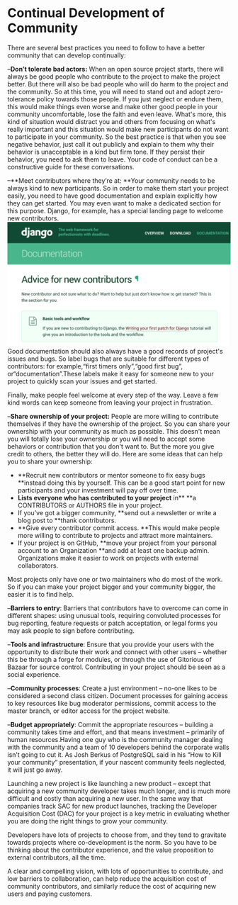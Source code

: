 # Continual Development of Community

There are several best practices you need to follow to have a better community that can develop continually:

–**Don’t tolerate bad actors:** When an open source project starts, there will always be good people who contribute to the project to make the project better. But there will also be bad people who will do harm to the project and the community. So at this time, you will need to stand out and adopt zero-tolerance policy towards those people. If you just neglect or endure them, this would make things even worse and make other good people in your community uncomfortable, lose the faith and even leave. What's more, this kind of situation would distract you and others from focusing on what's really important and this situation would make new participants do not want to participate in your community. So the best practice is that when you see negative behavior, just call it out publicly and explain to them why their behavior is unacceptable in a kind but firm tone. If they persist their behavior, you need to ask them to leave. Your code of conduct can be a constructive guide for these conversations.

–**Meet contributors where they’re at: **Your community needs to be always kind to new participants. So in order to make them start your project easily, you need to have good documentation and explain explicitly how they can get started. You may even want to make a dedicated section for this purpose. Django, for example, has a special landing page to welcome new contributors.![](/assets/import.png)Good documentation should also always have a good records of project's issues and bugs. So label bugs that are suitable for different types of contributors: for example,“first timers only”,“good first bug”, or“documentation”.These labels make it easy for someone new to your project to quickly scan your issues and get started.

Finally, make people feel welcome at every step of the way. Leave a few kind words can keep someone from leaving your project in frustration.

–**Share ownership of your project:** People are more willing to contribute themselves if they have the ownership of the project. So you can share your ownership with your community as much as possible. This doesn't mean you will totally lose your ownership or you will need to accept some behaviors or contribution that you don't want to. But the more you give credit to others, the better they will do. Here are some ideas that can help you to share your ownership:

* **Recruit new contributors or mentor someone to fix easy bugs **instead doing this by yourself. This can be a good start point for new participants and your investment will pay off over time.
* **Lists everyone who has contributed to your project** in** **a CONTRIBUTORS or AUTHORS file in your project.
* If you’ve got a bigger community, **send out a newsletter or write a blog post to **thank contributors.
* **Give every contributor commit access. **This would make people more willing to contribute to projects and attract more maintainers.
* If your project is on GitHub, **move your project from your personal account to an Organization **and add at least one backup admin. Organizations make it easier to work on projects with external collaborators.

Most projects only have one or two maintainers who do most of the work. So if you can make your project bigger and your community bigger, the easier it is to find help.

–**Barriers to entry**: Barriers that contributors have to overcome can come in different shapes: using unusual tools, requiring convoluted processes for bug reporting, feature requests or patch acceptation, or legal forms you may ask people to sign before contributing.

–**Tools and infrastructure**: Ensure that you provide your users with the opportunity to distribute their work and connect with other users – whether this be through a forge for modules, or through the use of Gitorious of Bazaar for source control. Contributing in your project should be seen as a social experience.

–**Community processes**: Create a just environment – no-one likes to be considered a second class citizen. Document processes for gaining access to key resources like bug moderator permissions, commit access to the master branch, or editor access for the project website.

–**Budget appropriately**: Commit the appropriate resources – building a community takes time and effort, and that means investment – primarily of human resources.Having one guy who is the community manager dealing with the community and a team of 10 developers behind the corporate walls isn’t going to cut it. As Josh Berkus of PostgreSQL said in his “How to Kill your community” presentation, if your nascent community feels neglected, it will just go away.

Launching a new project is like launching a new product – except that acquiring a new community developer takes much longer, and is much more difficult and costly than acquiring a new user. In the same way that companies track SAC for new product launches, tracking the Developer Acquisition Cost \(DAC\) for your project is a key metric in evaluating whether you are doing the right things to grow your community.

Developers have lots of projects to choose from, and they tend to gravitate towards projects where co-development is the norm. So you have to be thinking about the contributor experience, and the value proposition to external contributors, all the time.

A clear and compelling vision, with lots of opportunities to contribute, and low barriers to collaboration, can help reduce the acquisition cost of community contributors, and similarly reduce the cost of acquiring new users and paying customers.

